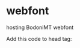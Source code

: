 # webfont
hosting BodoniMT webfont

Add this code to head tag:

<!DOCTYPE html>
<html>
<title>WebFont Hosting Test</title>
<head>
    <style>
     @import url('https://raw.githubusercontent.com/dexalien/webfont/main/Bodoni%20MT.css');
     </style>
</head>
